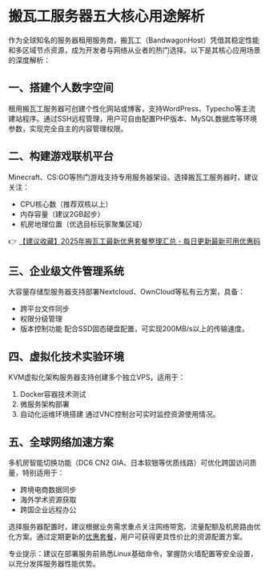 # 搬瓦工服务器五大核心用途解析

作为全球知名的服务器租用服务商，搬瓦工（BandwagonHost）凭借其稳定性能和多区域节点资源，成为开发者与网络从业者的热门选择。以下是其核心应用场景的深度解析：

## 一、搭建个人数字空间
租用搬瓦工服务器可创建个性化网站或博客，支持WordPress、Typecho等主流建站程序。通过SSH远程管理，用户可自由配置PHP版本、MySQL数据库等环境参数，实现完全自主的内容管理权限。

## 二、构建游戏联机平台
Minecraft、CS:GO等热门游戏支持专用服务器架设。选择搬瓦工服务器时，建议关注：
- CPU核心数（推荐双核以上）
- 内存容量（建议2GB起步）
- 机房地理位置（优选目标玩家聚集区域）

👉 [【建议收藏】2025年搬瓦工最新优惠套餐整理汇总 - 每日更新最新可用优惠码](https://bit.ly/banwagon)

## 三、企业级文件管理系统
大容量存储型服务器支持部署Nextcloud、OwnCloud等私有云方案，具备：
- 跨平台文件同步
- 权限分级管理
- 版本控制功能
配合SSD固态硬盘配置，可实现200MB/s以上的传输速度。

## 四、虚拟化技术实验环境
KVM虚拟化架构服务器支持创建多个独立VPS，适用于：
1. Docker容器技术测试
2. 微服务架构部署
3. 自动化运维环境搭建
通过VNC控制台可实时监控资源使用情况。

## 五、全球网络加速方案
多机房智能切换功能（DC6 CN2 GIA、日本软银等优质线路）可优化跨国访问质量，特别适用于：
- 跨境电商数据同步
- 海外学术资源获取
- 跨国企业远程办公

选择服务器配置时，建议根据业务需求重点关注网络带宽、流量配额及机房路由优化方案。通过定期更新的[优惠套餐](https://bit.ly/banwagon)，用户可获得更具性价比的资源配置方案。

专业提示：建议在部署服务前熟悉Linux基础命令，掌握防火墙配置等安全设置，以充分发挥服务器性能优势。
